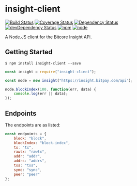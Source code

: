 # insight-client
[![Build Status](https://travis-ci.org/montyanderson/insight-client.svg?branch=master)](https://travis-ci.org/montyanderson/insight-client)
[![Coverage Status](https://coveralls.io/repos/github/montyanderson/insight-client/badge.svg?branch=master)](https://coveralls.io/github/montyanderson/insight-client?branch=master)
[![Dependency Status](https://david-dm.org/montyanderson/insight-client.svg)](https://david-dm.org/montyanderson/insight-client)
[![devDependency Status](https://david-dm.org/montyanderson/insight-client/dev-status.svg)](https://david-dm.org/montyanderson/insight-client#info=devDependencies)
[![npm](https://img.shields.io/npm/v/insight-client.svg)](https://www.npmjs.com/package/insight-client)
[![node](https://img.shields.io/node/v/insight-client.svg)](https://www.npmjs.com/package/insight-client)

A Node.JS client for the Bitcore Insight API.

## Getting Started

```
$ npm install insight-client --save
```

``` javascript
const insight = require("insight-client");

const node = new insight("https://insight.bitpay.com/api");

node.blockIndex(100, function(err, data) {
    console.log(err || data);
});

```

## Endpoints

The endpoints are as listed:

``` javascript
const endpoints = {
    block: "block",
    blockIndex: "block-index",
    tx: "tx",
    rawtx: "rawtx",
    addr: "addr",
    addrs: "addrs",
    txs: "txs",
    sync: "sync",
    peer: "peer"
};
```
